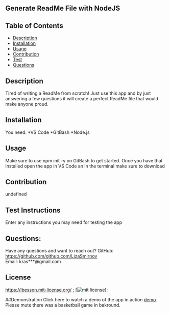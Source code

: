 ## Generate ReadMe File with NodeJS

## Table of Contents
* [Description](#description)
* [Installation](#installation)
* [Usage](#usage)
* [Contribution](#contribution)
* [Test](#test)
* [Questions](#questions)

## Description
Tired of writing a ReadMe from scratch! Just use this app and by just answering a few questions it will create a perfect ReadMe file that would make anyone proud.

## Installation
You need: *VS Code *GitBash *Node.js

## Usage
Make sure to use npm init -y on GitBash to get started. Once you have that installed open the app in VS Code an in the terminal make sure to download    

## Contribution
undefined

## Test Instructions
Enter any instructions you may need for testing the app 

## Questions:
Have any questions and want to reach out?
GitHub: https://github.com/github.com/LizaSmirnov  
Email: kras***@gmail.com

## License
https://lbesson.mit-license.org/
  ;
[![mit license](https://img.shields.io/badge/License-mit-blue.svg)];

##Demonstration
Click here to watch a demo of the app in action [demo](https://www.loom.com/share/0d50ad36917b49a2a03f2b8eccbe4c35). Please mute there was a basketball game in bakround.
